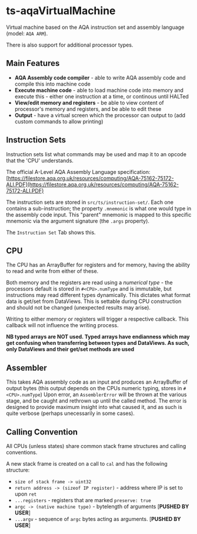# ts-aqaVirtualMachine
Virtual machine based on the AQA instruction set and assembly language (model: `AQA ARM`).

There is also support for additional processor types.

## Main Features
- **AQA Assembly code compiler** - able to write AQA assembly code and compile this into machine code
- **Execute machine code** - able to load machine code into memory and execute this - either one instruction at a time, or continous until HALTed
- **View/edit memory and registers** - be able to view content of processor's memory and registers, and be able to edit these
- **Output** - have a virtual screen which the processor can output to (add custom commands to allow printing)

## Instruction Sets
Instruction sets list what commands may be used and map it to an opcode that the 'CPU' understands.

The official A-Level AQA Assembly Language specification: [https://filestore.aqa.org.uk/resources/computing/AQA-75162-75172-ALI.PDF](https://filestore.aqa.org.uk/resources/computing/AQA-75162-75172-ALI.PDF)

The instruction sets are stored in `src/ts/instruction-set/`. Each one contains a sub-instruction; the property `.mnemonic` is what one would type in the assembly code input. This "parent" mnemonic is mapped to this specific mnemonic via the argument signature (the `.args` property).

The `Instruction Set` Tab shows this.

## CPU
The CPU has an ArrayBuffer for registers and for memory, having the ability to read and write from either of these.

Both memory and the registers are read using a *numerical type* - the processors default is stored in `#<CPU>.numType` and is immutable, but instructions may read different types dynamically. This dictates what format data is get/set from DataViews. This is settable during CPU construction and should not be changed (unexpected results may arise).

Writing to either memory or registers will trigger a respective callback. This callback will not influence the writing process.

**NB typed arrays are NOT used. Typed arrays have endianness which may get confusing when transferring between types and DataViews. As such, only DataViews and their get/set methods are used**

## Assembler
This takes AQA assembly code as an input and produces an ArrayBuffer of output bytes (this output depends on the CPUs numeric typing, stores in `#<CPU>.numType`)
Upon error, an `AssemblerError` will be thrown at the various stage, and be caught and rethrown up until the called method. The error is designed to provide maximum insight into what caused it, and as such is quite verbose (perhaps unecessarily in some cases).

## Calling Convention
All CPUs (unless states) share common stack frame structures and calling conventions.

A new stack frame is created on a call to `cal` and has the following structure:
- `size of stack frame -> uint32`
- `return address -> (sizeof IP register)` - address where IP is set to upon `ret`
- `...registers` - registers that are marked `preserve: true`
- `argc -> (native machine type)` - bytelength of arguments [**PUSHED BY USER**]
- `...argv` - sequence of `argc` bytes acting as arguments. [**PUSHED BY USER**]
